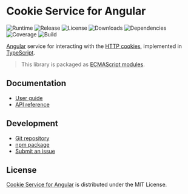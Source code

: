 # Cookie Service for Angular
![Runtime](https://img.shields.io/npm/dependency-version/@cedx/ngx-cookies/peer/@angular/core.svg) ![Release](https://img.shields.io/npm/v/@cedx/ngx-cookies.svg) ![License](https://img.shields.io/npm/l/@cedx/ngx-cookies.svg) ![Downloads](https://img.shields.io/npm/dt/@cedx/ngx-cookies.svg) ![Dependencies](https://david-dm.org/cedx/ngx-cookies.svg) ![Coverage](https://coveralls.io/repos/github/cedx/ngx-cookies/badge.svg) ![Build](https://github.com/cedx/ngx-cookies/workflows/build/badge.svg)

[Angular](https://angular.io) service for interacting with the [HTTP cookies](https://developer.mozilla.org/en-US/docs/Web/HTTP/Cookies), implemented in [TypeScript](https://www.typescriptlang.org).

> This library is packaged as [ECMAScript modules](https://nodejs.org/api/esm.html).

## Documentation
- [User guide](https://docs.belin.io/ngx-cookies)
- [API reference](https://api.belin.io/ngx-cookies)

## Development
- [Git repository](https://git.belin.io/cedx/ngx-cookies)
- [npm package](https://www.npmjs.com/package/@cedx/ngx-cookies)
- [Submit an issue](https://git.belin.io/cedx/ngx-cookies/issues)

## License
[Cookie Service for Angular](https://docs.belin.io/ngx-cookies) is distributed under the MIT License.
